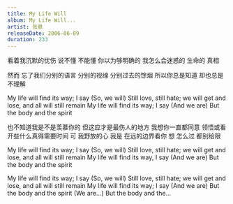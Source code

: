 ```yaml
---
title: My Life Will
album: My Life Will...
artist: 张悬
releaseDate: 2006-06-09
duration: 233
---
```

看着我沉默的忧伤
说不懂 不能懂 你以为够明确的
我怎么会迷惑的 生命的 真相

然而 忘了我们分别的语言
分别的视缐
分别过去的馀烟
所以你总是知道 却也总是不理解

My life will find its way; I say
(So, we will)
Still love, still hate; we will get and lose, and all will still remain
My life will find its way; I say
(And we are)
But the body and the spirit

也不知道我是不是羡慕你的
但这应才是最伤人的地方
我想你一直都同意
领悟或看开些什么真得需要时间
可 我野放的心
我是 在远的边界看你 想
怎么过 都别给限

My life will find its way; I say
(So, we will)
Still love, still hate; we will get and lose, and all will still remain
My life will find its way, I say
(And we are)
But the body and the spirit

My life will find its way; I say
(So, we will)
Still love, still hate; we will get and lose, and all will still remain
My life will find its way; I say
(And we are)
But the body and the spirit
(We are...)
But the body and the...